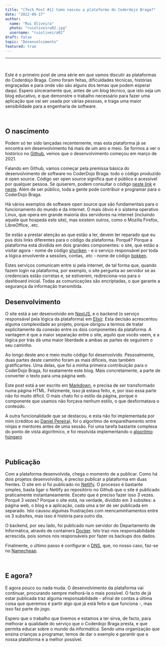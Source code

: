 ```yaml
---
title: "[Tech Post #1] Como nasceu a plataforma do Coderdojo Braga?"
date: "2022-09-17"
author:
  name: "Rui Oliveira"
  photo: "ruioliveira02.jpg"
  username: "ruioliveira02"
draft: false
topic: "Desenvolvimento"
featured: true
---
```


---

&nbsp;

Este é o primeiro post de uma série em que vamos discutir as plataformas do Coderdojo Braga. Como foram feitas, dificuldades técnicas, histórias engraçadas e para onde vão são alguns dos temas que podem esperar daqui. Espero sinceramente que, antes de um blog técnico, que isto seja um blog educativo, e que demonstre o trabalho necessário para fazer uma aplicação que vai ser usada por várias pessoas, e traga uma maior sensibilidade para a engenharia de software.

&nbsp;

## O nascimento

Podem só ter sido lançadas recentemente, mas esta plataforma já se encontra em desenvolvimento há mais de um ano e meio. Se formos a ver o histórico no [Github](https://github.com/coderdojobraga/bokken), vemos que o desenvolvimento começou em março de 2021.

Falando em Github, vamos começar pela premissa básica do desenvolvimento de software no CoderDojo Braga: todo o código produzido é open source. Código ser open source significa que é público e acessível por qualquer pessoa. Se quiserem, podem consultar o código [neste link](https://github.com/coderdojobraga/bokken) e [neste](https://github.com/coderdojobraga/shuriken). Além de ser público, toda a gente pode contribuir e programar para o CoderDojo Braga.

Há vários exemplos de software open source que são fundamentais para o funcionamento do mundo e da internet. O mais óbvio é o sistema operativo Linux, que opera em grande maioria dos servidores na internet (incluindo aquele que hospeda este site), mas existem outros, como o Mozilla Firefox, LibreOffice, .etc.

Se estão a prestar atenção ao que estão a ler, devem ter reparado que eu pus dois links diferentes para o código da plataforma. Porquê? Porque a plataforma está dividida em dois grandes componentes: o site, que estão a visitar agora - nome de código [shuriken](https://github.com/coderdojobraga/shuriken) - e o serviço responsável por toda a lógica envolvente a sessões, contas, .etc - nome de código [bokken](https://github.com/coderdojobraga/bokken).

Estes serviços comunicam entre si pela internet, de tal forma que, quando fazem login na plataforma, por exemplo, o site pergunta ao servidor se as credenciais estão corretas e, se estiverem, redireciona-vos para o dashboard inicial. Todas as comunicações são encriptadas, o que garante a segurança da informação transmitida.

## Desenvolvimento

O site está a ser desenvolvido em [NextJS](https://nextjs.org/), e o backend (o serviço responsável pela lógica da plataforma) em [Elixir](https://elixir-lang.org/). Esta decisão acrescentou alguma complexidade ao projeto, porque obrigou a termos de tratar explicitamente da conexão entre os dois componentes da plataforma. A vantagem é que a maior separação entre o site, aquilo que vocês veem, e a lógica por trás dá uma maior liberdade a ambas as partes de
seguirem o seu caminho.

Ao longo deste ano e meio muito código foi desenvolvido. Pessoalmente, duas partes deste caminho foram as mais difíceis, mas também gratificantes. Uma delas, que foi a minha primeira contribuição para o CoderDojo Braga, foi exatamente este blog. Mais concretamente, a parte de converter o texto para uma página web.

Este post está a ser escrito em [Markdown](https://markdownguide.org), e precisa de ser transformado numa página HTML. Felizmente, isso já estava feito, e, por isso essa parte não foi muito difícil. O mais chato foi o estilo da página, porque o componente que usamos não forçava nenhum estilo, o que desformatava o conteúdo.

A outra funcionalidade que se destacou, e esta não foi implementada por mim (créditos ao [Daniel Pereira](https://github.com/danielsp45)), foi o algoritmo de emparelhamento entre ninjas e mentores antes de uma sessão. Foi uma tarefa bastante complexa do ponto de vista algorítmico, e foi resolvida implementando o [algoritmo húngaro]()

&nbsp;

## Publicação

Com a plataforma desenvolvida, chega o momento de a publicar. Como há dois projetos desenvolvidos, é preciso publicar a plataforma em duas frentes. O site em si foi publicado no [Netlify](https://www.netlify.com/). O processo é bastante simples, basta ligar o Netlify ao repositório no Github que o site é publicado praticamente instantaneamente. Exceto que é preciso fazer isso 3 vezes. Porquê 3 vezes? Porque o site está, na verdade, dividido em 3 subsites: a página web, o blog e a aplicação, cada uma a ter de ser publicada em separado. Isto causou algumas frustrações com reencaminhamentos entre os 3 subsites, mas isso é história para outro dia.

O backend, por seu lado, foi publicado num servidor do Departamento de Informática, através de containers [Docker](https://www.docker.com/). Isto traz-nos responsabilidade acrescida, pois somos nós responsáveis por fazer os backups dos dados.

Finalmente, o último passo é configurar o [DNS](https://pt.wikipedia.org/wiki/Sistema_de_Nomes_de_Dom%C3%ADnio), que, no nosso caso, faz-se no [Namecheap](https://www.namecheap.com/).

&nbsp;

## E agora?

E agora pouco ou nada muda. O desenvolvimento da plataforma vai continuar, procurando sempre melhorá-la o mais possível. O facto de já estar publicada traz alguma responsabilidade - afinal de contas a última coisa que queremos é partir algo que já está feito e que funciona -, mas isso faz parte do jogo.

Espero que o trabalho que tivemos e estamos a ter sirva, de facto, para melhorar a qualidade do serviço que o Coderdojo Braga presta, e que permita educar sobre o mundo da informática. Sendo uma organização que ensina crianças a programar, temos de dar o exemplo e garantir que a nossa plataforma é a melhor possível.

